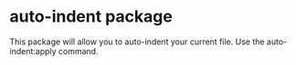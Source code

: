 # auto-indent package

This package will allow you to auto-indent your current file. Use the auto-indent:apply command.

